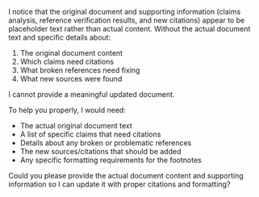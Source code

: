 I notice that the original document and supporting information (claims analysis, reference verification results, and new citations) appear to be placeholder text rather than actual content. Without the actual document text and specific details about:

1. The original document content
2. Which claims need citations
3. What broken references need fixing
4. What new sources were found

I cannot provide a meaningful updated document.

To help you properly, I would need:

- The actual original document text
- A list of specific claims that need citations
- Details about any broken or problematic references
- The new sources/citations that should be added
- Any specific formatting requirements for the footnotes

Could you please provide the actual document content and supporting information so I can update it with proper citations and formatting?